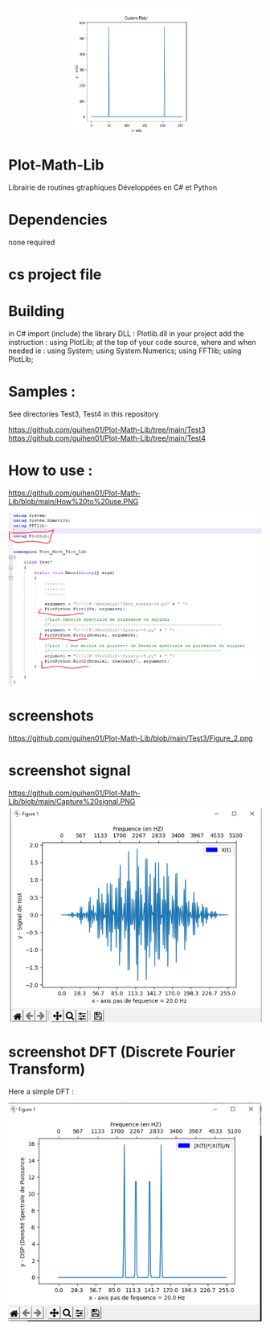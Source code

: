 
<center>
    <img src="https://github.com/guihen01/Plot-Math-Lib/blob/main/Test3/Figure_2.png
" alt="icon" width="256" height="256"/>
</center>


# Plot-Math-Lib
Librairie de routines gtraphiques 
Développées en C# et Python

# Dependencies
none required

# cs project file


# Building
 in C# import (include) the library DLL : Plotlib.dll in your project
 add the instruction : using PlotLib; at the top of your code source, where and when needed
 ie : 
using System;
using System.Numerics;
using FFTlib;
using PlotLib;

# Samples : 

See directories Test3, Test4 in this repository 

https://github.com/guihen01/Plot-Math-Lib/tree/main/Test3
https://github.com/guihen01/Plot-Math-Lib/tree/main/Test4

# How to use : 

https://github.com/guihen01/Plot-Math-Lib/blob/main/How%20to%20use.PNG

![alt text](https://github.com/guihen01/Plot-Math-Lib/blob/main/How%20to%20use.PNG  "Logo Title Text 1")

# screenshots

https://github.com/guihen01/Plot-Math-Lib/blob/main/Test3/Figure_2.png

# screenshot signal 

https://github.com/guihen01/Plot-Math-Lib/blob/main/Capture%20signal.PNG
![alt text]( https://github.com/guihen01/Plot-Math-Lib/blob/main/Capture%20signal.PNG "Logo Title Text 1")

# screenshot DFT (Discrete Fourier Transform)

Here a simple DFT :

![alt text]( https://github.com/guihen01/Plot-Math-Lib/blob/main/Capture%20DFT.PNG  "Logo Title Text 1")
